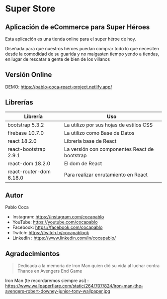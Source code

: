 # Super Store
## Aplicación de eCommerce para Super Héroes

Esta aplicación es una tienda online para el super héroe de hoy.

Diseñada para que nuestros héroes puedan comprar todo lo que necesiten desde la comodidad de su guarida y no malgasten tiempo yendo a tiendas, en lugar de rescatar a gente de bien de los villanos

## Versión Online
DEMO: https://pablo-coca-react-project.netlify.app/


## Librerías

| Librería | Uso |
| ------ | ------ |
| bootstrap 5.3.2 | La utilizo por sus hojas de estilos CSS |
| firebase 10.7.0 | La utilizo como Base de Datos |
| react 18.2.0 | Librería base de React |
| react-bootstrap 2.9.1 | La versión con componentes React de bootstrap |
| react-dom 18.2.0 | El dom de React |
| react-router-dom 6.18.0 | Para realizar enrutamiento en React|

## Autor
Pablo Coca
- Instagram: https://instagram.com/cocapablo
- YouTube: https://youtube.com/cocapablo
- Facebook: https://facebook.com/cocapablo
- Twitch: https://twitch.tv/cocapablook
- LinkedIn : https://www.linkedin.com/in/cocapablo/

## Agradecimientos

> Dedicada a la memoria de Iron Man
> quien dió su vida al luchar 
> contra Thanos en Avengers End Game

Iron Man (te recordaremos siempre así) : https://www.wallpaperflare.com/static/264/707/824/iron-man-the-avengers-robert-downey-junior-tony-wallpaper.jpg